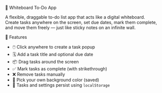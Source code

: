 📝 Whiteboard To-Do App

A flexible, draggable to-do list app that acts like a digital whiteboard.  
Create tasks anywhere on the screen, set due dates, mark them complete, and move them freely — just like sticky notes on an infinite wall.

🚀 Features

- 🖱️ Click anywhere to create a task popup
- 🗓️ Add a task title and optional due date
- 📦 Drag tasks around the screen
- ✅ Mark tasks as complete (with strikethrough)
- ❌ Remove tasks manually
- 🌈 Pick your own background color (saved)
- 💾 Tasks and settings persist using `localStorage`
